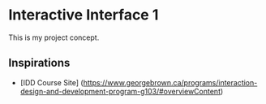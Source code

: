 # Interactive Interface 1
This is my project concept. 

## Inspirations 
- [IDD Course Site] (https://www.georgebrown.ca/programs/interaction-design-and-development-program-g103/#overviewContent)
